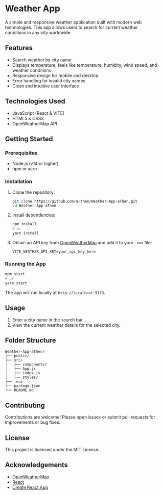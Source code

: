 # Weather App

A simple and responsive weather application built with modern web technologies. This app allows users to search for current weather conditions in any city worldwide.

## Features

- Search weather by city name
- Displays temperature, feels like temperature, humidity, wind speed, and weather conditions
- Responsive design for mobile and desktop
- Error handling for invalid city names
- Clean and intuitive user interface

## Technologies Used

- JavaScript (React & VITE)
- HTML5 & CSS3
- OpenWeatherMap API

## Getting Started

### Prerequisites

- Node.js (v14 or higher)
- npm or yarn

### Installation

1. Clone the repository:
    ```bash
    git clone https://github.com/a-then/Weather-App-aThen.git
    cd Weather-App-aThen
    ```

2. Install dependencies:
    ```bash
    npm install
    # or
    yarn install
    ```

3. Obtain an API key from [OpenWeatherMap](https://openweathermap.org/api) and add it to your `.env` file:
    ```
    VITE_WEATHER_API_KEY=your_api_key_here
    ```

### Running the App

```bash
npm start
# or
yarn start
```

The app will run locally at `http://localhost:5173`.

## Usage

1. Enter a city name in the search bar.
2. View the current weather details for the selected city.

## Folder Structure

```
Weather-App-aThen/
├── public/
├── src/
│   ├── components/
│   ├── App.js
│   ├── index.js
│   └── styles/
├── .env
├── package.json
└── README.md
```

## Contributing

Contributions are welcome! Please open issues or submit pull requests for improvements or bug fixes.

## License

This project is licensed under the MIT License.

## Acknowledgements

- [OpenWeatherMap](https://openweathermap.org/)
- [React](https://react.dev/)
- [Create React App](https://create-react-app.dev/)